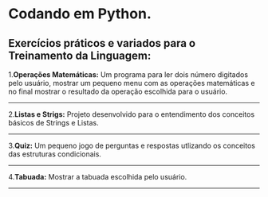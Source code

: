 # Codando em Python.
## Exercícios práticos e variados para o **Treinamento da Linguagem**:
1.**Operações Matemáticas:** Um programa para ler dois número digitados pelo usuário, mostrar um pequeno menu com as operações matemáticas e no final mostrar o resultado da operação escolhida para o usuário.
***
2.**Listas e Strigs:** Projeto desenvolvido para o entendimento dos conceitos básicos de Strings e Listas.
***
3.**Quiz:** Um pequeno jogo de perguntas e respostas utlizando os conceitos das estruturas condicionais.
***
4.**Tabuada:** Mostrar a tabuada escolhida pelo usuário.
***